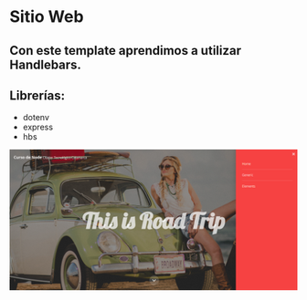 # Sitio Web 
## Con este template aprendimos a utilizar Handlebars.

## Librerías:
- dotenv
- express
- hbs

<img src="./public/images/thumb.png">
